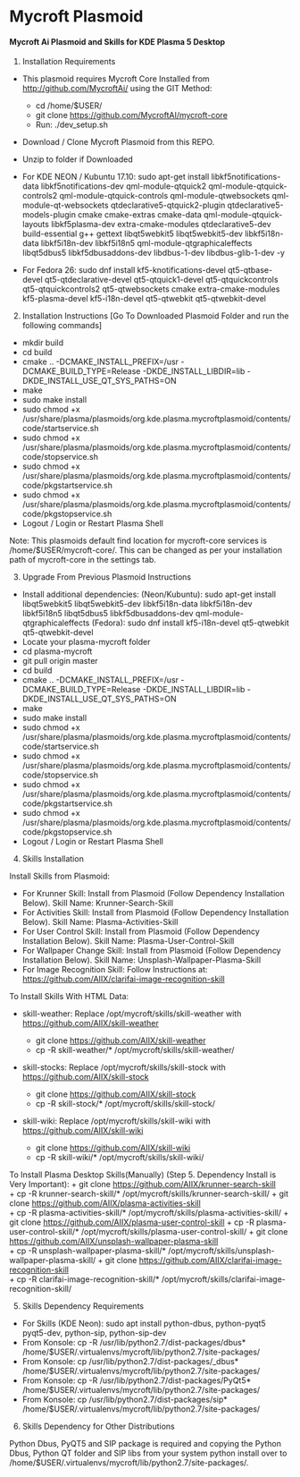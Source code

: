 # Mycroft Plasmoid
#### Mycroft Ai Plasmoid and Skills for KDE Plasma 5 Desktop

1. Installation Requirements

  + This plasmoid requires Mycroft Core Installed from http://github.com/MycroftAi/ using the GIT Method:
    + cd /home/$USER/
    + git clone https://github.com/MycroftAI/mycroft-core
    + Run: ./dev_setup.sh
    
  + Download / Clone Mycroft Plasmoid from this REPO.
  + Unzip to folder if Downloaded

  + For KDE NEON / Kubuntu 17.10: sudo apt-get install libkf5notifications-data libkf5notifications-dev qml-module-qtquick2 qml-module-qtquick-controls2 qml-module-qtquick-controls qml-module-qtwebsockets qml-module-qt-websockets qtdeclarative5-qtquick2-plugin qtdeclarative5-models-plugin cmake cmake-extras cmake-data qml-module-qtquick-layouts libkf5plasma-dev extra-cmake-modules qtdeclarative5-dev build-essential g++ gettext libqt5webkit5 libqt5webkit5-dev libkf5i18n-data libkf5i18n-dev libkf5i18n5 qml-module-qtgraphicaleffects libqt5dbus5 libkf5dbusaddons-dev libdbus-1-dev libdbus-glib-1-dev -y

  + For Fedora 26: sudo dnf install kf5-knotifications-devel qt5-qtbase-devel qt5-qtdeclarative-devel qt5-qtquick1-devel qt5-qtquickcontrols qt5-qtquickcontrols2 qt5-qtwebsockets cmake extra-cmake-modules kf5-plasma-devel kf5-i18n-devel qt5-qtwebkit qt5-qtwebkit-devel


2. Installation Instructions [Go To Downloaded Plasmoid Folder and run the following commands]

  + mkdir build
  + cd build
  + cmake .. -DCMAKE_INSTALL_PREFIX=/usr -DCMAKE_BUILD_TYPE=Release   -DKDE_INSTALL_LIBDIR=lib -DKDE_INSTALL_USE_QT_SYS_PATHS=ON
  + make
  + sudo make install
  + sudo chmod +x /usr/share/plasma/plasmoids/org.kde.plasma.mycroftplasmoid/contents/code/startservice.sh
  + sudo chmod +x /usr/share/plasma/plasmoids/org.kde.plasma.mycroftplasmoid/contents/code/stopservice.sh
  + sudo chmod +x /usr/share/plasma/plasmoids/org.kde.plasma.mycroftplasmoid/contents/code/pkgstartservice.sh
  + sudo chmod +x /usr/share/plasma/plasmoids/org.kde.plasma.mycroftplasmoid/contents/code/pkgstopservice.sh
  + Logout / Login or Restart Plasma Shell

Note: This plasmoids default find location for mycroft-core services is /home/$USER/mycroft-core/. This can be changed as per your installation path of mycroft-core in the settings tab.

3. Upgrade From Previous Plasmoid Instructions 

  + Install additional dependencies: 
  (Neon/Kubuntu): sudo apt-get install libqt5webkit5 libqt5webkit5-dev libkf5i18n-data libkf5i18n-dev libkf5i18n5 libqt5dbus5 libkf5dbusaddons-dev qml-module-qtgraphicaleffects
  (Fedora): sudo dnf install kf5-i18n-devel qt5-qtwebkit qt5-qtwebkit-devel
  + Locate your plasma-mycroft folder
  + cd plasma-mycroft
  + git pull origin master
  + cd build
  + cmake .. -DCMAKE_INSTALL_PREFIX=/usr -DCMAKE_BUILD_TYPE=Release   -DKDE_INSTALL_LIBDIR=lib -DKDE_INSTALL_USE_QT_SYS_PATHS=ON
  + make
  + sudo make install
  + sudo chmod +x /usr/share/plasma/plasmoids/org.kde.plasma.mycroftplasmoid/contents/code/startservice.sh
  + sudo chmod +x /usr/share/plasma/plasmoids/org.kde.plasma.mycroftplasmoid/contents/code/stopservice.sh
  + sudo chmod +x /usr/share/plasma/plasmoids/org.kde.plasma.mycroftplasmoid/contents/code/pkgstartservice.sh
  + sudo chmod +x /usr/share/plasma/plasmoids/org.kde.plasma.mycroftplasmoid/contents/code/pkgstopservice.sh
  + Logout / Login or Restart Plasma Shell


4. Skills Installation

 Install Skills from Plasmoid:
 + For Krunner Skill: Install from Plasmoid (Follow Dependency Installation Below). Skill Name: Krunner-Search-Skill
 + For Activities Skill: Install from Plasmoid (Follow Dependency Installation Below). Skill Name: Plasma-Activities-Skill
 + For User Control Skill: Install from Plasmoid (Follow Dependency Installation Below). Skill Name: Plasma-User-Control-Skill
 + For Wallpaper Change Skill: Install from Plasmoid (Follow Dependency Installation Below). Skill Name: Unsplash-Wallpaper-Plasma-Skill
 + For Image Recognition Skill: Follow Instructions at: https://github.com/AIIX/clarifai-image-recognition-skill

 To Install Skills With HTML Data:
 + skill-weather: Replace /opt/mycroft/skills/skill-weather with https://github.com/AIIX/skill-weather
    + git clone https://github.com/AIIX/skill-weather
    + cp -R skill-weather/* /opt/mycroft/skills/skill-weather/
 
 + skill-stocks: Replace /opt/mycroft/skills/skill-stock with https://github.com/AIIX/skill-stock
    + git clone https://github.com/AIIX/skill-stock
    + cp -R skill-stock/* /opt/mycroft/skills/skill-stock/
    
 + skill-wiki: Replace /opt/mycroft/skills/skill-wiki with https://github.com/AIIX/skill-wiki
    + git clone https://github.com/AIIX/skill-wiki
    + cp -R skill-wiki/* /opt/mycroft/skills/skill-wiki/

 To Install Plasma Desktop Skills(Manually) (Step 5. Dependency Install is Very Important):
    + git clone https://github.com/AIIX/krunner-search-skill  
    + cp -R krunner-search-skill/* /opt/mycroft/skills/krunner-search-skill/
    + git clone https://github.com/AIIX/plasma-activities-skill  
    + cp -R plasma-activities-skill/* /opt/mycroft/skills/plasma-activities-skill/
    + git clone https://github.com/AIIX/plasma-user-control-skill
    + cp -R plasma-user-control-skill/* /opt/mycroft/skills/plasma-user-control-skill/
    + git clone https://github.com/AIIX/unsplash-wallpaper-plasma-skill  
    + cp -R unsplash-wallpaper-plasma-skill/* /opt/mycroft/skills/unsplash-wallpaper-plasma-skill/
    + git clone https://github.com/AIIX/clarifai-image-recognition-skill  
    + cp -R clarifai-image-recognition-skill/* /opt/mycroft/skills/clarifai-image-recognition-skill/
    
5. Skills Dependency Requirements

 + For Skills (KDE Neon): sudo apt install python-dbus, python-pyqt5 pyqt5-dev, python-sip, python-sip-dev
 + From Konsole: cp -R /usr/lib/python2.7/dist-packages/dbus* /home/$USER/.virtualenvs/mycroft/lib/python2.7/site-packages/
 + From Konsole: cp /usr/lib/python2.7/dist-packages/_dbus* /home/$USER/.virtualenvs/mycroft/lib/python2.7/site-packages/
 + From Konsole: cp -R /usr/lib/python2.7/dist-packages/PyQt5* /home/$USER/.virtualenvs/mycroft/lib/python2.7/site-packages/    
 + From Konsole: cp /usr/lib/python2.7/dist-packages/sip* /home/$USER/.virtualenvs/mycroft/lib/python2.7/site-packages/
 
6. Skills Dependency for Other Distributions

Python Dbus, PyQT5 and SIP package is required and copying the Python Dbus, Python QT folder and SIP libs from your system python install over to /home/$USER/.virtualenvs/mycroft/lib/python2.7/site-packages/.
